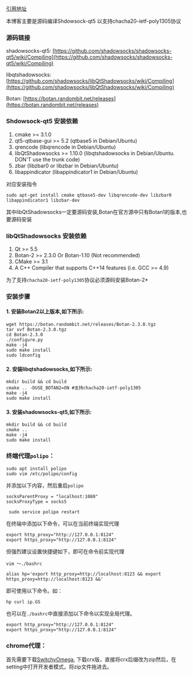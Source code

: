 [引用地址](https://www.shangyexin.com/2018/04/20/shadowsocks-qt5/)

本博客主要是源码编译Shdowsock-qt5 以支持chacha20-ietf-poly1305协议

### 源码链接

shadowsocks-qt5: [https://github.com/shadowsocks/shadowsocks-qt5/wiki/Compiling](https://github.com/shadowsocks/shadowsocks-qt5/wiki/Compiling)

libqtshadowsocks:[https://github.com/shadowsocks/libQtShadowsocks/wiki/Compiling](https://github.com/shadowsocks/libQtShadowsocks/wiki/Compiling)

Botan: [https://botan.randombit.net/releases](https://botan.randombit.net/releases)




### Shdowsock-qt5 安装依赖 ###
1. cmake >= 3.1.0
2. qt5-qtbase-gui >= 5.2 (qtbase5 in Debian/Ubuntu)
3. qrencode (libqrencode in Debian/Ubuntu)
4. libQtShadowsocks >= 1.10.0 (libqtshadowsocks in Debian/Ubuntu. DON'T use the trunk code)
5. zbar (libzbar0 or libzbar in Debian/Ubuntu)
6. libappindicator (libappindicator1 in Debian/Ubuntu)

对应安装指令
```shell
sudo apt-get install cmake qtbase5-dev libqrencode-dev libzbar0 libappindicator1 libzbar-dev
```

其中libQtShadowsocks一定要源码安装,Botan在官方源中只有Botan1的版本,也要源码安装



### libQtShadowsocks 安装依赖


1. Qt >= 5.5
2. Botan-2 >= 2.3.0  Or Botan-1.10 (Not recommended)
3. CMake >= 3.1
4. A C++ Compiler that supports C++14 features (i.e. GCC >= 4.9)

为了支持`chacha20-ietf-poly1305`协议必须源码安装Botan-2*




### 安装步骤

#### 1.  安装Botan2以上版本,如下所示:

```shell
wget https://botan.randombit.net/releases/Botan-2.3.0.tgz
tar xvf Botan-2.3.0.tgz
cd Botan-2.3.0
./configure.py
make -j4
sudo make install
sudo ldconfig
```
#### 2. 安装libqtshadowsocks,如下所示:

   ```shell
mkdir build && cd build
cmake .. -DUSE_BOTAN2=ON #支持chacha20-ietf-poly1305
make -j4
sudo make install
   ```
#### 3. 安装shadowsocks-qt5,如下所示:

```shell
mkdir build && cd build
cmake .. 
make -j4
sudo make install
```



### 终端代理`polipo`：

```shell
sudo apt install polipo
sudo vim /etc/polipo/config
```
并添加以下内容，然后重启`polipo`
```shell
socksParentProxy = "localhost:1080"
socksProxyType = socks5
```
```shell
 sudo service polipo restart
```
在终端中添加以下命令，可以在当前终端实现代理
```shell
export http_proxy="http://127.0.0.1:8124"
export https_proxy="http://127.0.0.1:8124"
```
但强烈建议设置快捷键如下，即可在命令前实现代理
```shell
vim ～./bashrc
```
```shell
alias hp='export http_proxy=http://localhost:8123 && export https_proxy=http://localhost:8123 &&'
```
即可使用以下命令。如：
```shell
hp curl ip.GS
```
也可以在`./bashrc`中直接添加以下命令以实现全局代理。
```shell
export http_proxy="http://127.0.0.1:8124"
export https_proxy="http://127.0.0.1:8124"
```
### chrome代理：
首先需要下载[SwitchyOmega](https://github.com/FelisCatus/SwitchyOmega),
下载crx版，直接将crx后缀改为zip然后，在setting中打开开发者模式，将zip文件拖进去。




​																														
